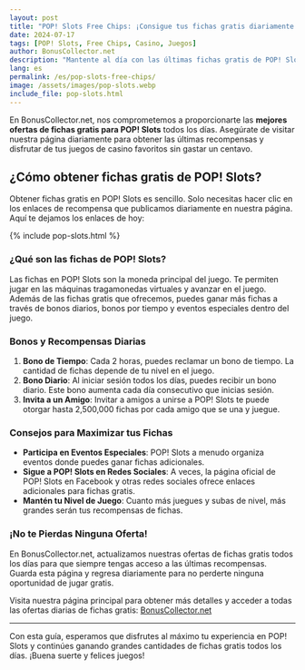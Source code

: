 ```yaml
---
layout: post
title: "POP! Slots Free Chips: ¡Consigue tus fichas gratis diariamente!"
date: 2024-07-17
tags: [POP! Slots, Free Chips, Casino, Juegos]
author: BonusCollector.net
description: "Mantente al día con las últimas fichas gratis de POP! Slots. Actualizamos diariamente para que nunca te pierdas una oportunidad de jugar gratis."
lang: es
permalink: /es/pop-slots-free-chips/
image: /assets/images/pop-slots.webp
include_file: pop-slots.html
---
```


En BonusCollector.net, nos comprometemos a proporcionarte las **mejores ofertas de fichas gratis para POP! Slots** todos los días. Asegúrate de visitar nuestra página diariamente para obtener las últimas recompensas y disfrutar de tus juegos de casino favoritos sin gastar un centavo.

## ¿Cómo obtener fichas gratis de POP! Slots?

Obtener fichas gratis en POP! Slots es sencillo. Solo necesitas hacer clic en los enlaces de recompensa que publicamos diariamente en nuestra página. Aquí te dejamos los enlaces de hoy:

{% include pop-slots.html %}

### ¿Qué son las fichas de POP! Slots?

Las fichas en POP! Slots son la moneda principal del juego. Te permiten jugar en las máquinas tragamonedas virtuales y avanzar en el juego. Además de las fichas gratis que ofrecemos, puedes ganar más fichas a través de bonos diarios, bonos por tiempo y eventos especiales dentro del juego.

### Bonos y Recompensas Diarias

1. **Bono de Tiempo**: Cada 2 horas, puedes reclamar un bono de tiempo. La cantidad de fichas depende de tu nivel en el juego.
2. **Bono Diario**: Al iniciar sesión todos los días, puedes recibir un bono diario. Este bono aumenta cada día consecutivo que inicias sesión.
3. **Invita a un Amigo**: Invitar a amigos a unirse a POP! Slots te puede otorgar hasta 2,500,000 fichas por cada amigo que se una y juegue.

### Consejos para Maximizar tus Fichas

- **Participa en Eventos Especiales**: POP! Slots a menudo organiza eventos donde puedes ganar fichas adicionales.
- **Sigue a POP! Slots en Redes Sociales**: A veces, la página oficial de POP! Slots en Facebook y otras redes sociales ofrece enlaces adicionales para fichas gratis.
- **Mantén tu Nivel de Juego**: Cuanto más juegues y subas de nivel, más grandes serán tus recompensas de fichas.

### ¡No te Pierdas Ninguna Oferta!

En BonusCollector.net, actualizamos nuestras ofertas de fichas gratis todos los días para que siempre tengas acceso a las últimas recompensas. Guarda esta página y regresa diariamente para no perderte ninguna oportunidad de jugar gratis.

Visita nuestra página principal para obtener más detalles y acceder a todas las ofertas diarias de fichas gratis: [BonusCollector.net](https://bonuscollector.net/es/)

---

Con esta guía, esperamos que disfrutes al máximo tu experiencia en POP! Slots y continúes ganando grandes cantidades de fichas gratis todos los días. ¡Buena suerte y felices juegos!